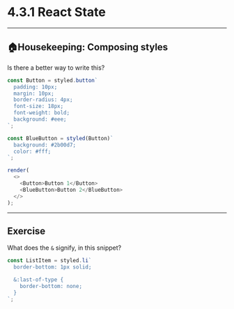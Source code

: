 # 4.3.1 React State

---

## 🏠Housekeeping: Composing styles

Is there a better way to write this?

```js live=true
const Button = styled.button`
  padding: 10px;
  margin: 10px;
  border-radius: 4px;
  font-size: 18px;
  font-weight: bold;
  background: #eee;
`;

const BlueButton = styled(Button)`
  background: #2b00d7;
  color: #fff;
`;

render(
  <>
    <Button>Button 1</Button>
    <BlueButton>Button 2</BlueButton>
  </>
);
```

---

## Exercise

What does the `&` signify, in this snippet?

```jsx
const ListItem = styled.li`
  border-bottom: 1px solid;

  &:last-of-type {
    border-bottom: none;
  }
`;
```
